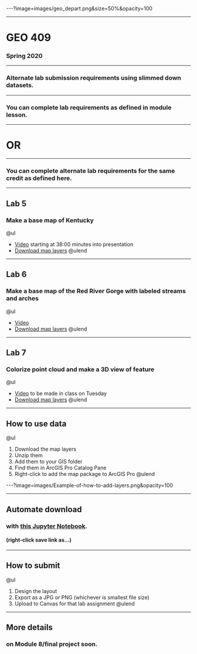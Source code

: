 ---?image=images/geo_depart.png&size=50%&opacity=100

---
# GEO 409
### Spring 2020

---
### Alternate lab submission requirements using slimmed down datasets.

---
### You can complete lab requirements as defined in module lesson.

---
# OR

---
### You can complete alternate lab requirements for the same credit as defined here.

---
## Lab 5
### Make a base map of Kentucky
@ul
* [Video](https://uky.yuja.com/V/PlayList?node=3145240&a=293972110&autoplay=1)  starting at 38:00 minutes into presentation
* [Download map layers](https://outragegis.com/d/L5_Geo409.mpkx.zip)
@ulend


---
## Lab 6
### Make a base map of the Red River Gorge with labeled streams and arches
@ul
* [Video](https://uk.instructure.com/courses/1966559/pages/video-basic-map-design-and-publishing-in-arcgis-pro-and-github?module_item_id=24185810)
* [Download map layers](https://outragegis.com/d/L6_Geo409.mpkx.zip)
@ulend

---
## Lab 7
### Colorize point cloud and make a 3D view of feature
@ul
* [Video](#) to be made in class on Tuesday
* [Download map layers](https://outragegis.com/d/L7_Geo409.mpkx.zip)
@ulend

---
## How to use data
@ul
1. Download the map layers
2. Unzip them
3. Add them to your GIS folder
4. Find them in ArcGIS Pro Catalog Pane
5. Right-click to add the map package to ArcGIS Pro
@ulend

---?image=images/Example-of-how-to-add-layers.png&opacity=100

---
## Automate download
### with [this Jupyter Notebook](https://outragegis.com/d/getLayers.ipynb).
#### (right-click save link as...)

---
## How to submit
@ul
1. Design the layout
2. Export as a JPG or PNG (whichever is smallest file size)
3. Upload to Canvas for that lab assignment
@ulend

---
## More details
### on Module 8/final project soon.